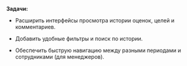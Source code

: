 **Задачи:**

- Расширить интерфейсы просмотра истории оценок, целей и комментариев.
    
- Добавить удобные фильтры и поиск по истории.
    
- Обеспечить быструю навигацию между разными периодами и сотрудниками (для менеджеров).